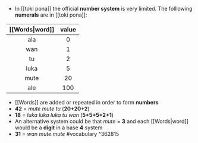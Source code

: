 -  In [[toki pona]] the official **number system** is very limited. The folllowing **numerals** are in [[toki pona]]:

| [[Words\|word]] | value |
| :-------------: | :---: |
|       ala       |   0   |
|       wan       |   1   |
|       tu        |   2   |
|      luka       |   5   |
|      mute       |  20   |
|       ale       |  100  |
- [[Words]] are added or repeated in order to form **numbers**
- **42** = *mute mute tu* (**20+20+2**) 
- **18** = *luka luka luka tu wan* (**5+5+5+2+1**)
-  An alternative system could be that *mute* = **3** and each [[Words|word]] would be a **digit** in a base **4** system
- **31** = *wan mute mute*
#vocabulary ^362815